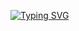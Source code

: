[![Typing SVG](https://readme-typing-svg.herokuapp.com?font=Fira+Code&pause=1000&center=true&vCenter=true&random=false&width=435&lines=%F0%9F%91%8B%F0%9F%8F%BB+Hello+There%2C+I'm+Mo'men)](https://git.io/typing-svg)
